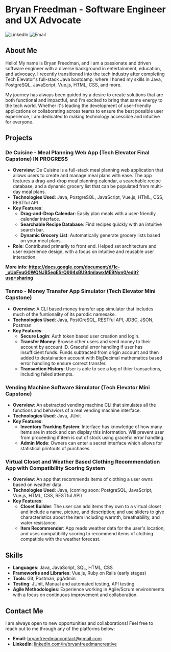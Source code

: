# Bryan Freedman - Software Engineer and UX Advocate

![LinkedIn](https://img.shields.io/badge/LinkedIn-Bryan%20Freedman-blue?logo=linkedin&style=flat-square&link=https://www.linkedin.com/in/bryanfreedmancreative/)
![Email](https://img.shields.io/badge/Email-bryanfreedmancontact%40gmail.com-red?logo=gmail&style=flat-square&link=mailto:bryanfreedmancontact@gmail.com)

## About Me

Hello! My name is Bryan Freedman, and I am a passionate and driven software engineer with a diverse background in entertainment, education, and advocacy. I recently transitioned into the tech industry after completing Tech Elevator's full-stack Java bootcamp, where I honed my skills in Java, PostgreSQL, JavaScript, Vue.js, HTML, CSS, and more.

My journey has always been guided by a desire to create solutions that are both functional and impactful, and I'm excited to bring that same energy to the tech world. Whether it's leading the development of user-friendly applications or collaborating across teams to ensure the best possible user experience, I am dedicated to making technology accessible and intuitive for everyone.

## Projects

### De Cuisine - Meal Planning Web App (Tech Elevator Final Capstone) IN PROGRESS

- **Overview**: De Cuisine is a full-stack meal planning web application that allows users to create and manage meal plans with ease. The app features a drag-and-drop meal planning calendar, a searchable recipe database, and a dynamic grocery list that can be populated from multi-day meal plans.
- **Technologies Used**: Java, PostgreSQL, JavaScript, Vue.js, HTML, CSS, RESTful API
- **Key Features**:
  - **Drag-and-Drop Calendar**: Easily plan meals with a user-friendly calendar interface.
  - **Searchable Recipe Database**: Find recipes quickly with an intuitive search bar.
  - **Dynamic Grocery List**: Automatically generate grocery lists based on your meal plans.
- **Role**: Contributed primarily to front end. Helped set architecture and user experience design, with a focus on intuitive and reusable user interaction.

**More info: https://docs.google.com/document/d/1c-_uUoFvuG0WQNJB5egESrQ994xBU94mIawxME9Nyn0/edit?usp=sharing**

### Tenmo - Money Transfer App Simulator (Tech Elevator Mini Capstone)

- **Overview**: A CLI based money transfer app simulator that includes much of the funtionality of its parodic namesake.
- **Technologies Used**: Java, PostGreSQL, RESTful API, JDBC, JSON, Postman
- **Key Features**:
  - **Secure Login**: Auth token based user creation and login.
  - **Transfer Money**: Browse other users and send money to their account by account ID. Graceful error handling if user has insufficient funds. Funds subtracted from origin account and then added to destaination account with BigDecimal mathematics based error handling to ensure correct transfer.
  - **Transaction History**: User is able to see a log of thier transactions, including failed attempts.
    
### Vending Machine Software Simulator (Tech Elevator Mini Capstone)

- **Overview**: An abstracted vending machine CLI that simulates all the functions and behaviors of a real vending machine interface.
- **Technologies Used**: Java, JUnit 
- **Key Features**:
  - **Inventory Tracking System**: Interface has knowledge of how many items are in stock and can display this information. Will prevent user from proceeding if item is out of stock using graceful error handling.
  - **Admin Mode**: Owners can enter a secret interface which allows for statistical printouts of purchases.
 
### Virtual Closet and Weather Based Clothing Recommendation App with Compatibility Scoring System

- **Overview**: An app that recommends items of clothing a user owns based on weather data.
- **Technologies Used**: Java, (coming soon: PostgreSQL, JavaScript, Vue.js, HTML, CSS, RESTful API)
- **Key Features**:
  - **Closet Builder**: The user can add items they own to a virtual closet and include a name, picture, and description; and use sliders to give characteristics about the item including warmth, breathability, and water resistance.
  - **Item Recommender**: App reads weather data for the user's location, and uses compatibility scoring to recommend items of clothing compatible with the weather forecast.



## Skills

- **Languages**: Java, JavaScript, SQL, HTML, CSS
- **Frameworks and Libraries**: Vue.js, Ruby on Rails (early stages)
- **Tools**: Git, Postman, pgAdmin
- **Testing**: JUnit, Manual and automated testing, API testing
- **Agile Methodologies**: Experience working in Agile/Scrum environments with a focus on continuous improvement and collaboration.

## Contact Me

I am always open to new opportunities and collaborations! Feel free to reach out to me through any of the platforms below:

- **Email**: bryanfreedmancontact@gmail.com
- **LinkedIn**: [linkedin.com/in/bryanfreedmancreative](https://www.linkedin.com/in/bryanfreedmancreative)


<!--
**BryanFreedman/BryanFreedman** is a ✨ _special_ ✨ repository because its `README.md` (this file) appears on your GitHub profile.

Here are some ideas to get you started:

- 🔭 I’m currently working on ...
- 🌱 I’m currently learning ...
- 👯 I’m looking to collaborate on ...
- 🤔 I’m looking for help with ...
- 💬 Ask me about ...
- 📫 How to reach me: ...
- 😄 Pronouns: ...
- ⚡ Fun fact: ...
-->
